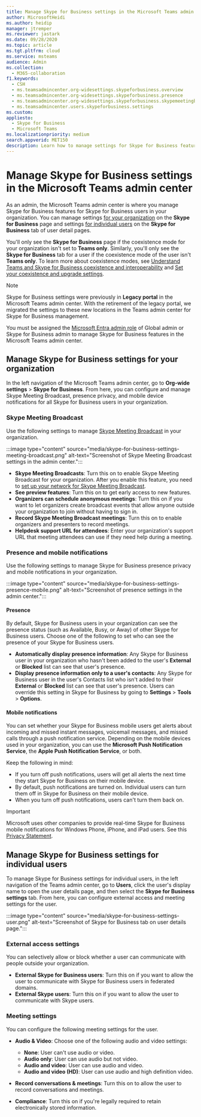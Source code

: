 ```yaml
---
title: Manage Skype for Business settings in the Microsoft Teams admin center
author: MicrosoftHeidi
ms.author: heidip
manager: jtremper
ms.reviewer: jastark
ms.date: 09/28/2020
ms.topic: article
ms.tgt.pltfrm: cloud
ms.service: msteams
audience: Admin
ms.collection: 
  - M365-collaboration
f1.keywords: 
  - CSH
  - ms.teamsadmincenter.org-widesettings.skypeforbusiness.overview
  - ms.teamsadmincenter.org-widesettings.skypeforbusiness.presence
  - ms.teamsadmincenter.org-widesettings.skypeforbusiness.skypemeetingbroadcast
  - ms.teamsadmincenter.users.skypeforbusiness.settings
ms.custom: 
appliesto: 
  - Skype for Business
  - Microsoft Teams
ms.localizationpriority: medium
search.appverid: MET150
description: Learn how to manage settings for Skype for Business features in the Microsoft Teams admin center.
---
```


# Manage Skype for Business settings in the Microsoft Teams admin center

<!-- Bookmark used by Context Sensitive Help (CSH). Do not delete. -->
<a name="sfb-settings"> </a>
<!-- Do not remove the bookmark link above. -->

As an admin, the Microsoft Teams admin center is where you manage Skype for Business features for Skype for Business users in your organization. You can manage settings [for your organization](#manage-skype-for-business-settings-for-your-organization) on the **Skype for Business** page and settings [for individual users](#manage-skype-for-business-settings-for-individual-users) on the **Skype for Business** tab of user detail pages.

You'll only see the **Skype for Business** page if the coexistence mode for your organization isn't set to **Teams only**. Similarly, you'll only see the **Skype for Business** tab for a user if the coexistence mode of the user isn't **Teams only**. To learn more about coexistence modes, see [Understand Teams and Skype for Business coexistence and interoperability](teams-and-skypeforbusiness-coexistence-and-interoperability.md) and [Set your coexistence and upgrade settings](setting-your-coexistence-and-upgrade-settings.md).

> [!NOTE]
> Skype for Business settings were previously in **Legacy portal** in the Microsoft Teams admin center. With the retirement of the legacy portal, we migrated the settings to these new locations in the Teams admin center for Skype for Business management.

You must be assigned the [Microsoft Entra admin role](/azure/active-directory/roles/permissions-reference) of Global admin or Skype for Business admin to manage Skype for Business features in the Microsoft Teams admin center.

## Manage Skype for Business settings for your organization

In the left navigation of the Microsoft Teams admin center, go to **Org-wide settings** > **Skype for Business**. From here, you can configure and manage Skype Meeting Broadcast, presence privacy, and mobile device notifications for all Skype for Business users in your organization.

### Skype Meeting Broadcast

<!-- Bookmark used by Context Sensitive Help (CSH). Do not delete. -->
<a name="sfb-org-wide-broadcast"> </a>
<!-- Do not remove the bookmark link above. -->

Use the following settings to manage [Skype Meeting Broadcast](https://support.microsoft.com/office/what-is-a-skype-meeting-broadcast-c472c76b-21f1-4e4b-ab58-329a6c33757d) in your organization.

:::image type="content" source="media/skype-for-business-settings-meeting-broadcast.png" alt-text="Screenshot of Skype Meeting Broadcast settings in the admin center.":::

- **Skype Meeting Broadcasts**: Turn this on to enable Skype Meeting Broadcast for your organization. After you enable this feature, you need to [set up your network for Skype Meeting Broadcast](/skypeforbusiness/set-up-your-network-for-skype-meeting-broadcast/set-up-your-network-for-skype-meeting-broadcast).
- **See preview features**: Turn this on to get early access to new features.
- **Organizers can schedule anonymous meetings**: Turn this on if you want to let organizers create broadcast events that allow anyone outside your organization to join without having to sign in. 
- **Record Skype Meeting Broadcast meetings**: Turn this on to enable organizers and presenters to record meetings.  
- **Helpdesk support URL for attendees**: Enter your organization's support URL that meeting attendees can use if they need help during a meeting.

### Presence and mobile notifications

<!-- Bookmark used by Context Sensitive Help (CSH). Do not delete. -->
<a name="sfb-org-wide-presence-mobile"> </a>
<!-- Do not remove the bookmark link above. -->


Use the following settings to manage Skype for Business presence privacy and mobile notifications in your organization.

:::image type="content" source="media/skype-for-business-settings-presence-mobile.png" alt-text="Screenshot of presence settings in the admin center.":::

#### Presence

By default, Skype for Business users in your organization can see the presence status (such as Available, Busy, or Away) of other Skype for Business users. Choose one of the following to set who can see the presence of your Skype for Business users.

- **Automatically display presence information**: Any Skype for Business user in your organization who hasn't been added to the user's **External** or **Blocked** list can see that user's presence.
- **Display presence information only to a user's contacts**: Any Skype for Business user in the user's Contacts list who isn't added to their **External** or **Blocked** list can see that user's presence. Users can override this setting in Skype for Business by going to **Settings** > **Tools** > **Options**.

#### Mobile notifications

You can set whether your Skype for Business mobile users get alerts about incoming and missed instant messages, voicemail messages, and missed calls through a push notification service. Depending on the mobile devices used in your organization, you can use the **Microsoft Push Notification Service**, the **Apple Push Notification Service**, or both.

Keep the following in mind:

- If you turn off push notifications, users will get all alerts the next time they start Skype for Business on their mobile device.
- By default, push notifications are turned on. Individual users can turn them off in Skype for Business on their mobile device.
- When you turn off push notifications, users can't turn them back on. 

> [!IMPORTANT]
> Microsoft uses other companies to provide real-time Skype for Business mobile notifications for Windows Phone, iPhone, and iPad users. See this [Privacy Statement](https://go.microsoft.com/fwlink/p/?linkid=247732).

## Manage Skype for Business settings for individual users

<!-- Bookmark used by Context Sensitive Help (CSH). Do not delete. -->
<a name="sfb-user-settings"> </a>
<!-- Do not remove the bookmark link above. -->

To manage Skype for Business settings for individual users, in the left navigation of the Teams admin center, go to **Users**, click the user's display name to open the user details page, and then select the **Skype for Business settings** tab. From here, you can configure external access and meeting settings for the user.

:::image type="content" source="media/skype-for-business-settings-user.png" alt-text="Screenshot of Skype for Business tab on user details page.":::

### External access settings

You can selectively allow or block whether a user can communicate with people outside your organization.

- **External Skype for Business users**: Turn this on if you want to allow the user to communicate with Skype for Business users in federated domains.
- **External Skype users**: Turn this on if you want to allow the user to communicate with Skype users. 

### Meeting settings

You can configure the following meeting settings for the user.

- **Audio & Video**: Choose one of the following audio and video settings:

    - **None**: User can't use audio or video.
    - **Audio only**: User can use audio but not video.
    - **Audio and video**: User can use audio and video.
    - **Audio and video (HD)**: User can use audio and high definition video.
    
- **Record conversations & meetings**: Turn this on to allow the user to record conversations and meetings.
- **Compliance**: Turn this on if you're legally required to retain electronically stored information.
